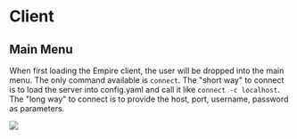 # Client

## **Main Menu**

When first loading the Empire client, the user will be dropped into the main menu. The only command available is `connect`. The "short way" to connect is to load the server into config.yaml and call it like `connect -c localhost`. The "long way" to connect is to provide the host, port, username, password as parameters.

![](https/user-images.githubusercontent.com/2030220100279434-603a7b80-2f1b-11eb-880e-4450ac5d2e62.jpg)
